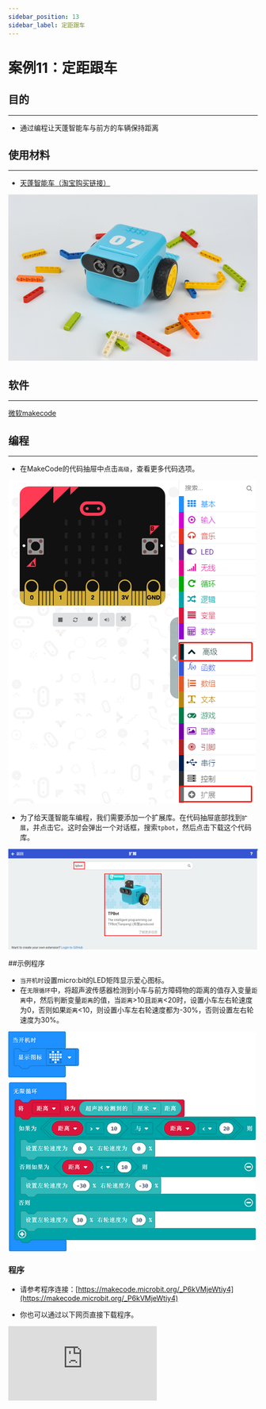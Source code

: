 ```yaml
---
sidebar_position: 13
sidebar_label: 定距跟车
---
```


# 案例11：定距跟车

## 目的
---
- 通过编程让天蓬智能车与前方的车辆保持距离

## 使用材料
---

- [天蓬智能车（淘宝购买链接）](https://item.taobao.com/item.htm?ft=t&id=627045784239)



![](./images/TPBot_tianpeng_case_01_01.png)





## 软件
---
[微软makecode](https://makecode.microbit.org/#)


## 编程
---


- 在MakeCode的代码抽屉中点击`高级`，查看更多代码选项。

![](./images/TPBot_tianpeng_case_01_02.png)

- 为了给天蓬智能车编程，我们需要添加一个扩展库。在代码抽屉底部找到`扩展`，并点击它。这时会弹出一个对话框，搜索`tpbot`，然后点击下载这个代码库。

![](./images/TPBot_tianpeng_case_01_03.png)

##示例程序
- `当开机时`设置micro:bit的LED矩阵显示爱心图标。
- 在`无限循环`中，将超声波传感器检测到小车与前方障碍物的距离的值存入变量`距离`中，然后判断变量`距离`的值，当`距离`>10且`距离`<20时，设置小车左右轮速度为0，否则如果`距离`<10，则设置小车左右轮速度都为-30%，否则设置左右轮速度为30%。

![](./images/TPBot_tianpeng_case_11_04.png)

### 程序
- 请参考程序连接：[https://makecode.microbit.org/_P6kVMjeWtiy4](https://makecode.microbit.org/_P6kVMjeWtiy4)

- 你也可以通过以下网页直接下载程序。

<div
    style={{
        position: 'relative',
        paddingBottom: '60%',
        overflow: 'hidden',
    }}
>
    <iframe
        src="https://makecode.microbit.org/_P6kVMjeWtiy4"
        frameborder="0"
        sandbox="allow-popups allow-forms allow-scripts allow-same-origin"
        style={{
            position: 'absolute',
            width: '100%',
            height: '100%',
        }}
    />
</div>
---

## 结论
---

- 开机时micro:bit的LED矩阵显示爱心图案，天蓬智能车保持与前方障碍物的距离，当小车与前方障碍物距离较近时，小车向后行驶，当小车与前方障碍物的距离过大时，则小车向前行驶，当小车与障碍物距离处于设定阈值区间时，则小车停止行驶。


## 思考
---


## 常见问题
---
Q:使用案例中的代码发现小车不能正常运行？
A:电池电量不足，增大程序中的小车速度参数的数值，并测试。

## 相关阅读
---
